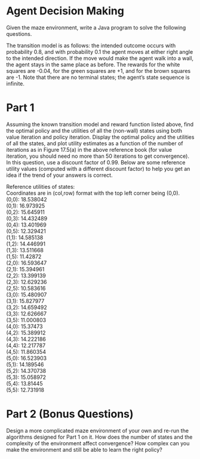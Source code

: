 # Agent Decision Making

Given the maze environment, write a Java program to solve the following questions.

The transition model is as follows: the intended outcome occurs with probability 0.8, and with probability 0.1 the agent moves at either right angle to the intended direction. If the move would make the agent walk into a wall, the agent stays in the same place as before. The rewards for the white squares are -0.04, for the green squares are +1, and for the brown squares are -1. Note that there are no terminal states; the agent’s state sequence is infinite.

# Part 1 
Assuming the known transition model and reward function listed above, find the optimal policy and the utilities of all the (non-wall) states using both value iteration and policy iteration. Display the optimal policy and the utilities of all the states, and plot utility estimates as a function of the number of iterations as in Figure 17.5(a) in the above reference book (for value iteration, you should need no more than 50 iterations to get convergence). In this question, use a discount factor of 0.99. Below are some reference utility values (computed with a different discount factor) to help you get an idea if the trend of your answers is correct.

Reference utilities of states:\
Coordinates are in (col,row) format with the top left corner being (0,0).\
(0,0): 18.538042\
(0,1): 16.973925\
(0,2): 15.645911\
(0,3): 14.432489\
(0,4): 13.401969\
(0,5): 12.329421\
(1,1): 14.585138\
(1,2): 14.446991\
(1,3): 13.511668\
(1,5): 11.42872\
(2,0): 16.593647\
(2,1): 15.394961\
(2,2): 13.399139\
(2,3): 12.629236\
(2,5): 10.583616\
(3,0): 15.480907\
(3,1): 15.827977\
(3,2): 14.659492\
(3,3): 12.626667\
(3,5): 11.000803\
(4,0): 15.37473\
(4,2): 15.389912\
(4,3): 14.222186\
(4,4): 12.217787\
(4,5): 11.860354\
(5,0): 16.523903\
(5,1): 14.189546\
(5,2): 14.370738\
(5,3): 15.058972\
(5,4): 13.81445\
(5,5): 12.731918

# Part 2 (Bonus Questions) 
Design a more complicated maze environment of your own and re-run the algorithms designed for Part 1 on it. How does the number of states and the complexity of the environment affect convergence? How complex can you make the environment and still be able to learn the right policy?
